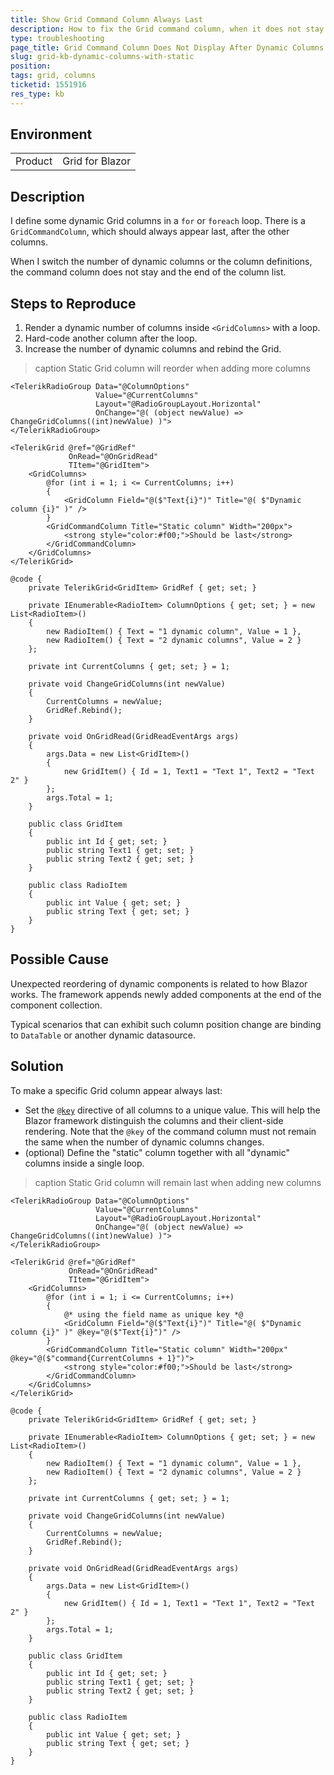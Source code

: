 ```yaml
---
title: Show Grid Command Column Always Last
description: How to fix the Grid command column, when it does not stay and the end of a dynamic column list.
type: troubleshooting
page_title: Grid Command Column Does Not Display After Dynamic Columns
slug: grid-kb-dynamic-columns-with-static
position:
tags: grid, columns
ticketid: 1551916
res_type: kb
---
```


## Environment

<table>
    <tbody>
        <tr>
            <td>Product</td>
            <td>Grid for Blazor</td>
        </tr>
    </tbody>
</table>


## Description

I define some dynamic Grid columns in a `for` or `foreach` loop. There is a `GridCommandColumn`, which should always appear last, after the other columns.

When I switch the number of dynamic columns or the column definitions, the command column does not stay and the end of the column list.


## Steps to Reproduce

1. Render a dynamic number of columns inside `<GridColumns>` with a loop.
1. Hard-code another column after the loop.
1. Increase the number of dynamic columns and rebind the Grid.

>caption Static Grid column will reorder when adding more columns

````CSHTML
<TelerikRadioGroup Data="@ColumnOptions"
                   Value="@CurrentColumns"
                   Layout="@RadioGroupLayout.Horizontal"
                   OnChange="@( (object newValue) => ChangeGridColumns((int)newValue) )">
</TelerikRadioGroup>

<TelerikGrid @ref="@GridRef"
             OnRead="@OnGridRead"
             TItem="@GridItem">
    <GridColumns>
        @for (int i = 1; i <= CurrentColumns; i++)
        {
            <GridColumn Field="@($"Text{i}")" Title="@( $"Dynamic column {i}" )" />
        }
        <GridCommandColumn Title="Static column" Width="200px">
            <strong style="color:#f00;">Should be last</strong>
        </GridCommandColumn>
    </GridColumns>
</TelerikGrid>

@code {
    private TelerikGrid<GridItem> GridRef { get; set; }

    private IEnumerable<RadioItem> ColumnOptions { get; set; } = new List<RadioItem>()
    {
        new RadioItem() { Text = "1 dynamic column", Value = 1 },
        new RadioItem() { Text = "2 dynamic columns", Value = 2 }
    };

    private int CurrentColumns { get; set; } = 1;

    private void ChangeGridColumns(int newValue)
    {
        CurrentColumns = newValue;
        GridRef.Rebind();
    }

    private void OnGridRead(GridReadEventArgs args)
    {
        args.Data = new List<GridItem>()
        {
            new GridItem() { Id = 1, Text1 = "Text 1", Text2 = "Text 2" }
        };
        args.Total = 1;
    }

    public class GridItem
    {
        public int Id { get; set; }
        public string Text1 { get; set; }
        public string Text2 { get; set; }
    }

    public class RadioItem
    {
        public int Value { get; set; }
        public string Text { get; set; }
    }
}
````


## Possible Cause

Unexpected reordering of dynamic components is related to how Blazor works. The framework appends newly added components at the end of the component collection.

Typical scenarios that can exhibit such column position change are binding to `DataTable` or another dynamic datasource.


## Solution

To make a specific Grid column appear always last:

* Set the [`@key`](https://docs.microsoft.com/en-us/aspnet/core/blazor/components/?view=aspnetcore-6.0#use-key-to-control-the-preservation-of-elements-and-components) directive of all columns to a unique value. This will help the Blazor framework distinguish the columns and their client-side rendering. Note that the `@key` of the command column must not remain the same when the number of dynamic columns changes.
* (optional) Define the "static" column together with all "dynamic" columns inside a single loop.

>caption Static Grid column will remain last when adding new columns

````CSHTML
<TelerikRadioGroup Data="@ColumnOptions"
                   Value="@CurrentColumns"
                   Layout="@RadioGroupLayout.Horizontal"
                   OnChange="@( (object newValue) => ChangeGridColumns((int)newValue) )">
</TelerikRadioGroup>

<TelerikGrid @ref="@GridRef"
             OnRead="@OnGridRead"
             TItem="@GridItem">
    <GridColumns>
        @for (int i = 1; i <= CurrentColumns; i++)
        {
            @* using the field name as unique key *@
            <GridColumn Field="@($"Text{i}")" Title="@( $"Dynamic column {i}" )" @key="@($"Text{i}")" />
        }
        <GridCommandColumn Title="Static column" Width="200px" @key="@($"command{CurrentColumns + 1}")">
            <strong style="color:#f00;">Should be last</strong>
        </GridCommandColumn>
    </GridColumns>
</TelerikGrid>

@code {
    private TelerikGrid<GridItem> GridRef { get; set; }

    private IEnumerable<RadioItem> ColumnOptions { get; set; } = new List<RadioItem>()
    {
        new RadioItem() { Text = "1 dynamic column", Value = 1 },
        new RadioItem() { Text = "2 dynamic columns", Value = 2 }
    };

    private int CurrentColumns { get; set; } = 1;

    private void ChangeGridColumns(int newValue)
    {
        CurrentColumns = newValue;
        GridRef.Rebind();
    }

    private void OnGridRead(GridReadEventArgs args)
    {
        args.Data = new List<GridItem>()
        {
            new GridItem() { Id = 1, Text1 = "Text 1", Text2 = "Text 2" }
        };
        args.Total = 1;
    }

    public class GridItem
    {
        public int Id { get; set; }
        public string Text1 { get; set; }
        public string Text2 { get; set; }
    }

    public class RadioItem
    {
        public int Value { get; set; }
        public string Text { get; set; }
    }
}
````
